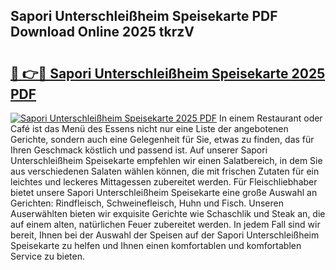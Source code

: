 ## Sapori Unterschleißheim Speisekarte PDF Download Online 2025 tkrzV

# <h2><a href="http://gccr55r.nevu.top/?p=Sapori+Unterschlei%c3%9fheim+Speisekarte">🔗 👉🔴 Sapori Unterschleißheim Speisekarte 2025 PDF</a></h2>

[![Sapori Unterschleißheim Speisekarte 2025 PDF](https://i.imgur.com/dBaPXMq.png)](http://gccr55r.nevu.top/?p=Sapori+Unterschlei%c3%9fheim+Speisekarte)
In einem Restaurant oder Café ist das Menü des Essens nicht nur eine Liste der angebotenen Gerichte, sondern auch eine Gelegenheit für Sie, etwas zu finden, das für Ihren Geschmack köstlich und passend ist. Auf unserer Sapori Unterschleißheim Speisekarte empfehlen wir einen Salatbereich, in dem Sie aus verschiedenen Salaten wählen können, die mit frischen Zutaten für ein leichtes und leckeres Mittagessen zubereitet werden. Für Fleischliebhaber bietet unsere Sapori Unterschleißheim Speisekarte eine große Auswahl an Gerichten: Rindfleisch, Schweinefleisch, Huhn und Fisch. Unseren Auserwählten bieten wir exquisite Gerichte wie Schaschlik und Steak an, die auf einem alten, natürlichen Feuer zubereitet werden. In jedem Fall sind wir bereit, Ihnen bei der Auswahl der Speisen auf der Sapori Unterschleißheim Speisekarte zu helfen und Ihnen einen komfortablen und komfortablen Service zu bieten.
